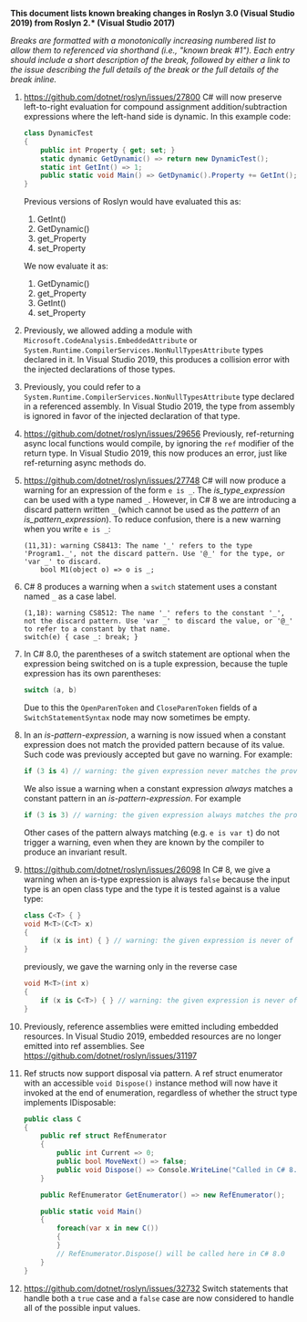 **This document lists known breaking changes in Roslyn 3.0 (Visual Studio 2019) from Roslyn 2.\* (Visual Studio 2017)**

*Breaks are formatted with a monotonically increasing numbered list to allow them to referenced via shorthand (i.e., "known break #1").
Each entry should include a short description of the break, followed by either a link to the issue describing the full details of the break or the full details of the break inline.*

1. https://github.com/dotnet/roslyn/issues/27800 C# will now preserve left-to-right evaluation for compound assignment addition/subtraction expressions where the left-hand side is dynamic. In this example code:

    ``` C#
    class DynamicTest
    {
        public int Property { get; set; }
        static dynamic GetDynamic() => return new DynamicTest();
        static int GetInt() => 1;
        public static void Main() => GetDynamic().Property += GetInt();
    }
    ```

    Previous versions of Roslyn would have evaluated this as:
    1. GetInt()
    2. GetDynamic()
    3. get_Property
    4. set_Property

    We now evaluate it as:
    1. GetDynamic()
    2. get_Property
    3. GetInt()
    4. set_Property

2. Previously, we allowed adding a module with `Microsoft.CodeAnalysis.EmbeddedAttribute` or `System.Runtime.CompilerServices.NonNullTypesAttribute` types declared in it.
    In Visual Studio 2019, this produces a collision error with the injected declarations of those types.

3. Previously, you could refer to a `System.Runtime.CompilerServices.NonNullTypesAttribute` type declared in a referenced assembly.
    In Visual Studio 2019, the type from assembly is ignored in favor of the injected declaration of that type.

4. https://github.com/dotnet/roslyn/issues/29656 Previously, ref-returning async local functions would compile, by ignoring the `ref` modifier of the return type.
    In Visual Studio 2019, this now produces an error, just like ref-returning async methods do.

5. https://github.com/dotnet/roslyn/issues/27748 C# will now produce a warning for an expression of the form `e is _`. The *is_type_expression* can be used with a type named `_`. However, in C# 8 we are introducing a discard pattern written `_` (which cannot be used as the *pattern* of an *is_pattern_expression*). To reduce confusion, there is a new warning when you write `e is _`:

    ``` none
    (11,31): warning CS8413: The name '_' refers to the type 'Program1._', not the discard pattern. Use '@_' for the type, or 'var _' to discard.
        bool M1(object o) => o is _;
    ```

6. C# 8 produces a warning when a `switch` statement uses a constant named `_` as a case label.

    ``` none
    (1,18): warning CS8512: The name '_' refers to the constant '_', not the discard pattern. Use 'var _' to discard the value, or '@_' to refer to a constant by that name.
    switch(e) { case _: break; }
    ```

7. In C# 8.0, the parentheses of a switch statement are optional when the expression being switched on is a tuple expression, because the tuple expression has its own parentheses:

    ``` c#
    switch (a, b)
    ```

    Due to this the `OpenParenToken` and `CloseParenToken` fields of a `SwitchStatementSyntax` node may now sometimes be empty.

8. In an *is-pattern-expression*, a warning is now issued when a constant expression does not match the provided pattern because of its value. Such code was previously accepted but gave no warning. For example:

    ``` c#
    if (3 is 4) // warning: the given expression never matches the provided pattern.
    ```

    We also issue a warning when a constant expression *always* matches a constant pattern in an *is-pattern-expression*. For example

    ``` c#
    if (3 is 3) // warning: the given expression always matches the provided constant.
    ```

    Other cases of the pattern always matching (e.g. `e is var t`) do not trigger a warning, even when they are known by the compiler to produce an invariant result.

9. https://github.com/dotnet/roslyn/issues/26098 In C# 8, we give a warning when an is-type expression is always `false` because the input type is an open class type and the type it is tested against is a value type:

    ``` c#
    class C<T> { }
    void M<T>(C<T> x)
    {
        if (x is int) { } // warning: the given expression is never of the provided ('int') type.
    }
    ```

    previously, we gave the warning only in the reverse case

    ``` c#
    void M<T>(int x)
    {
        if (x is C<T>) { } // warning: the given expression is never of the provided ('C<T>') type.
    }
    ```

10. Previously, reference assemblies were emitted including embedded resources. In Visual Studio 2019, embedded resources are no longer emitted into ref assemblies.
  See https://github.com/dotnet/roslyn/issues/31197

11. Ref structs now support disposal via pattern. A ref struct enumerator with an accessible `void Dispose()` instance method will now have it invoked at the end of enumeration, regardless of whether the struct type implements IDisposable:

    ``` c#
    public class C
    {
        public ref struct RefEnumerator
        {
            public int Current => 0;
            public bool MoveNext() => false;
            public void Dispose() => Console.WriteLine("Called in C# 8.0 only");
        }

        public RefEnumerator GetEnumerator() => new RefEnumerator();

        public static void Main()
        {
            foreach(var x in new C())
            {
            }
            // RefEnumerator.Dispose() will be called here in C# 8.0
        }
    }
    ```
12. https://github.com/dotnet/roslyn/issues/32732 Switch statements that handle both a `true` case and a `false` case are now considered to handle all of the possible input values.
